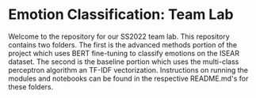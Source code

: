 # Emotion Classification: Team Lab
Welcome to the repository for our SS2022 team lab. This repository contains two folders. The first is the advanced methods portion of the project which uses BERT fine-tuning to classify emotions on the ISEAR dataset. The second is the baseline portion which uses the multi-class perceptron algorithm an TF-IDF vectorization. Instructions on running the modules and notebooks can be found in the respective README.md's for these folders.